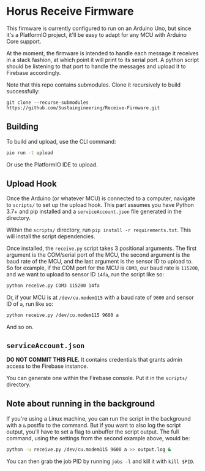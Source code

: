 # Horus Receive Firmware

This firmware is currently configured to run on an Arduino Uno, but since it's a PlatformIO project, it'll be easy to adapt for any MCU with Arduino Core support.

At the moment, the firmware is intended to handle each message it receives in a stack fashion, at which point it will print to its serial port. A python script should be listening to that port to handle the messages and upload it to Firebase accordingly.

Note that this repo contains submodules. Clone it recursively to build successfully:
```
git clone --recurse-submodules https://github.com/Sustaingineering/Receive-Firmware.git
```

## Building

To build and upload, use the CLI command:
```bash
pio run -t upload
```

Or use the PlatformIO IDE to upload. 

## Upload Hook

Once the Arduino (or whatever MCU) is connected to a computer, navigate to `scripts/` to set up the upload hook. This part assumes you have Python 3.7+ and pip installed and a `serviceAccount.json` file generated in the directory.  

Within the `scripts/` directory, run `pip install -r requirements.txt`. This will install the script dependencies. 

Once installed, the `receive.py` script takes 3 positional arguments. The first argument is the COM/serial port of the MCU, the second argument is the baud rate of the MCU, and the last argument is the sensor ID to upload to. So for example, if the COM port for the MCU is `COM3`, our baud rate is `115200`, and we want to upload to sensor ID `14fa`, run the script like so:
```bash
python receive.py COM3 115200 14fa
```
Or, if your MCU is at `/dev/cu.modem115` with a baud rate of `9600` and sensor ID of `a`, run like so:
```bash
python receive.py /dev/cu.modem115 9600 a
```
And so on.


## `serviceAccount.json`

**DO NOT COMMIT THIS FILE.** It contains credentials that grants admin access to the Firebase instance. 

You can generate one within the Firebase console. Put it in the `scripts/` directory. 

## Note about running in the background

If you're using a Linux machine, you can run the script in the background with a `&` postfix to the command. But if you want to also log the script output, you'll have to set a flag to unbuffer the script output. The full command, using the settings from the second example above, would be:
```bash
python -u receive.py /dev/cu.modem115 9600 a >> output.log &
```
You can then grab the job PID by running `jobs -l` and kill it with `kill $PID`. 
